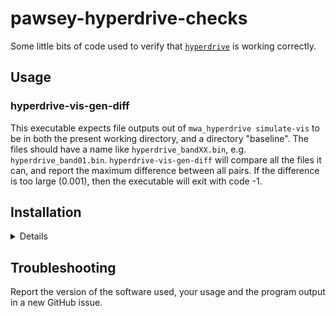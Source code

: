 # pawsey-hyperdrive-checks

Some little bits of code used to verify that
[`hyperdrive`](https://github.com/MWATelescope/mwa_hyperdrive) is working
correctly.

## Usage
### hyperdrive-vis-gen-diff
This executable expects file outputs out of `mwa_hyperdrive simulate-vis` to be
in both the present working directory, and a directory "baseline". The files
should have a name like `hyperdrive_bandXX.bin`,
e.g. `hyperdrive_band01.bin`. `hyperdrive-vis-gen-diff` will compare all the
files it can, and report the maximum difference between all pairs. If the
difference is too large (0.001), then the executable will exit with code -1.

## Installation
<details>

### Prerequisites
<details>

- A Rust compiler

  `https://www.rust-lang.org/tools/install`

</details>

### Compilation
- Compile the source code with

    `cargo build --release`

  The binaries are then available in

    `./target/release/`

  On the same system, the binaries can be copied and used anywhere you like!

  To make static binaries, compile with

    `cargo build --release --target x86_64-unknown-linux-musl`

  You may need to run `rustup target add x86_64-unknown-linux-musl` first. The
  executables in `./target/x86_64-unknown-linux-musl/` should now run forever
  without any dependencies. Nice.

    </details> </details>

## Troubleshooting

Report the version of the software used, your usage and the program output in a
new GitHub issue.
